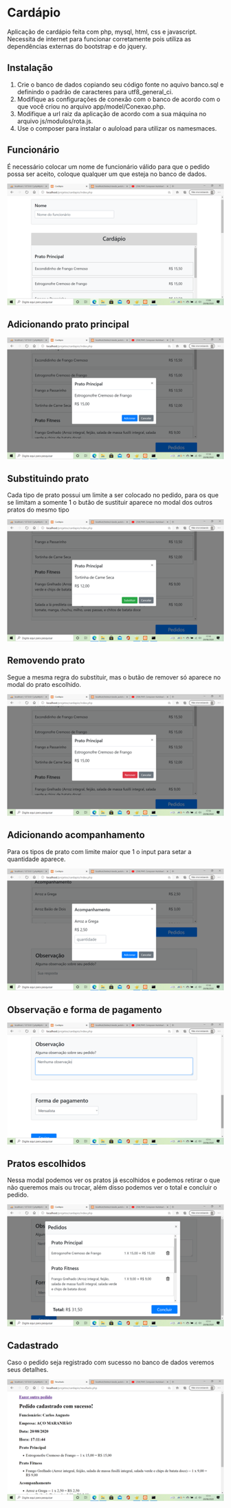 # Cardápio
Aplicação de cardápio feita com php, mysql, html, css e javascript. Necessita de internet para funcionar corretamente pois utiliza as dependências externas do bootstrap e do jquery.

## Instalação
1. Crie o banco de dados copiando seu código fonte no aquivo banco.sql e definindo o padrão de caracteres para utf8_general_ci.
2. Modifique as configurações de conexão com o banco de acordo com o que você criou no arquivo app/model/Conexao.php.
3. Modifique a url raiz da aplicação de acordo com a sua máquina no arquivo js/modulos/rota.js.
4. Use o composer para instalar o auloload para utilizar os namesmaces.


## Funcionário
É necessário colocar um nome de funcionário válido para que o pedido possa ser aceito, coloque qualquer um que esteja no banco de dados.

![inicio](https://github.com/rodriguesrenato61/cardapio/blob/master/prints/print01.png)


## Adicionando prato principal

![adicionando prato](https://github.com/rodriguesrenato61/cardapio/blob/master/prints/print02.png)

 
## Substituindo prato
Cada tipo de prato possui um limite a ser colocado no pedido, para os que se limitam a somente 1 o butão de sustituir aparece no modal dos outros pratos do mesmo tipo

![substituindo prato](https://github.com/rodriguesrenato61/cardapio/blob/master/prints/print03.png)


## Removendo prato
Segue a mesma regra do substituir, mas o butão de remover só aparece no modal do prato escolhido.

![removendo prato](https://github.com/rodriguesrenato61/cardapio/blob/master/prints/print04.png)


## Adicionando acompanhamento
Para os tipos de prato com limite maior que 1 o input para setar a quantidade aparece.

![adicionando acompanhamento](https://github.com/rodriguesrenato61/cardapio/blob/master/prints/print05.png)


## Observação e forma de pagamento

![obs e forma de pagamento](https://github.com/rodriguesrenato61/cardapio/blob/master/prints/print06.png)


## Pratos escolhidos
Nessa modal podemos ver os pratos já escolhidos e podemos retirar o que não queremos mais ou trocar, além disso podemos ver o total e concluir o pedido.

![concluir pedido](https://github.com/rodriguesrenato61/cardapio/blob/master/prints/print07.png)


## Cadastrado
Caso o pedido seja registrado com sucesso no banco de dados veremos seus detalhes.

![sucesso](https://github.com/rodriguesrenato61/cardapio/blob/master/prints/print08.png)
